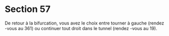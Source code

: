 # Section 57

De retour à la bifurcation, vous avez le choix entre tourner à
gauche (rendez -vous au  361) ou continuer tout droit dans le tunnel
(rendez -vous au  19).